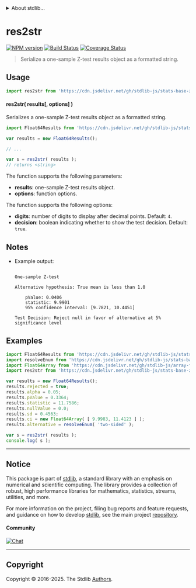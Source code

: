 <!--

@license Apache-2.0

Copyright (c) 2025 The Stdlib Authors.

Licensed under the Apache License, Version 2.0 (the "License");
you may not use this file except in compliance with the License.
You may obtain a copy of the License at

   http://www.apache.org/licenses/LICENSE-2.0

Unless required by applicable law or agreed to in writing, software
distributed under the License is distributed on an "AS IS" BASIS,
WITHOUT WARRANTIES OR CONDITIONS OF ANY KIND, either express or implied.
See the License for the specific language governing permissions and
limitations under the License.

-->


<details>
  <summary>
    About stdlib...
  </summary>
  <p>We believe in a future in which the web is a preferred environment for numerical computation. To help realize this future, we've built stdlib. stdlib is a standard library, with an emphasis on numerical and scientific computation, written in JavaScript (and C) for execution in browsers and in Node.js.</p>
  <p>The library is fully decomposable, being architected in such a way that you can swap out and mix and match APIs and functionality to cater to your exact preferences and use cases.</p>
  <p>When you use stdlib, you can be absolutely certain that you are using the most thorough, rigorous, well-written, studied, documented, tested, measured, and high-quality code out there.</p>
  <p>To join us in bringing numerical computing to the web, get started by checking us out on <a href="https://github.com/stdlib-js/stdlib">GitHub</a>, and please consider <a href="https://opencollective.com/stdlib">financially supporting stdlib</a>. We greatly appreciate your continued support!</p>
</details>

# res2str

[![NPM version][npm-image]][npm-url] [![Build Status][test-image]][test-url] [![Coverage Status][coverage-image]][coverage-url] <!-- [![dependencies][dependencies-image]][dependencies-url] -->

> Serialize a one-sample Z-test results object as a formatted string.

<!-- Section to include introductory text. Make sure to keep an empty line after the intro `section` element and another before the `/section` close. -->

<section class="intro">

</section>

<!-- /.intro -->

<!-- Package usage documentation. -->



<section class="usage">

## Usage

```javascript
import res2str from 'https://cdn.jsdelivr.net/gh/stdlib-js/stats-base-ztest-one-sample-results-to-string@deno/mod.js';
```

#### res2str( results\[, options] )

Serializes a one-sample Z-test results object as a formatted string.

```javascript
import Float64Results from 'https://cdn.jsdelivr.net/gh/stdlib-js/stats-base-ztest-one-sample-results-float64@deno/mod.js';

var results = new Float64Results();

// ...

var s = res2str( results );
// returns <string>
```

The function supports the following parameters:

-   **results**: one-sample Z-test results object.
-   **options**: function options.

The function supports the following options:

-   **digits**: number of digits to display after decimal points. Default: `4`.
-   **decision**: boolean indicating whether to show the test decision. Default: `true`.

</section>

<!-- /.usage -->

<!-- Package usage notes. Make sure to keep an empty line after the `section` element and another before the `/section` close. -->

<section class="notes">

## Notes

-   Example output:

    ```text

    One-sample Z-test

    Alternative hypothesis: True mean is less than 1.0

        pValue: 0.0406
        statistic: 9.9901
        95% confidence interval: [9.7821, 10.4451]

    Test Decision: Reject null in favor of alternative at 5% significance level

    ```

</section>

<!-- /.notes -->

<!-- Package usage examples. -->

<section class="examples">

## Examples

<!-- eslint no-undef: "error" -->

```javascript
import Float64Results from 'https://cdn.jsdelivr.net/gh/stdlib-js/stats-base-ztest-one-sample-results-float64@deno/mod.js';
import resolveEnum from 'https://cdn.jsdelivr.net/gh/stdlib-js/stats-base-ztest-alternative-resolve-enum@deno/mod.js';
import Float64Array from 'https://cdn.jsdelivr.net/gh/stdlib-js/array-float64@deno/mod.js';
import res2str from 'https://cdn.jsdelivr.net/gh/stdlib-js/stats-base-ztest-one-sample-results-to-string@deno/mod.js';

var results = new Float64Results();
results.rejected = true;
results.alpha = 0.05;
results.pValue = 0.3364;
results.statistic = 11.7586;
results.nullValue = 0.0;
results.sd = 0.4563;
results.ci = new Float64Array( [ 9.9983, 11.4123 ] );
results.alternative = resolveEnum( 'two-sided' );

var s = res2str( results );
console.log( s );
```

</section>

<!-- /.examples -->

<!-- Section to include cited references. If references are included, add a horizontal rule *before* the section. Make sure to keep an empty line after the `section` element and another before the `/section` close. -->

<section class="references">

</section>

<!-- /.references -->

<!-- Section for related `stdlib` packages. Do not manually edit this section, as it is automatically populated. -->

<section class="related">

</section>

<!-- /.related -->

<!-- Section for all links. Make sure to keep an empty line after the `section` element and another before the `/section` close. -->


<section class="main-repo" >

* * *

## Notice

This package is part of [stdlib][stdlib], a standard library with an emphasis on numerical and scientific computing. The library provides a collection of robust, high performance libraries for mathematics, statistics, streams, utilities, and more.

For more information on the project, filing bug reports and feature requests, and guidance on how to develop [stdlib][stdlib], see the main project [repository][stdlib].

#### Community

[![Chat][chat-image]][chat-url]

---

## Copyright

Copyright &copy; 2016-2025. The Stdlib [Authors][stdlib-authors].

</section>

<!-- /.stdlib -->

<!-- Section for all links. Make sure to keep an empty line after the `section` element and another before the `/section` close. -->

<section class="links">

[npm-image]: http://img.shields.io/npm/v/@stdlib/stats-base-ztest-one-sample-results-to-string.svg
[npm-url]: https://npmjs.org/package/@stdlib/stats-base-ztest-one-sample-results-to-string

[test-image]: https://github.com/stdlib-js/stats-base-ztest-one-sample-results-to-string/actions/workflows/test.yml/badge.svg?branch=main
[test-url]: https://github.com/stdlib-js/stats-base-ztest-one-sample-results-to-string/actions/workflows/test.yml?query=branch:main

[coverage-image]: https://img.shields.io/codecov/c/github/stdlib-js/stats-base-ztest-one-sample-results-to-string/main.svg
[coverage-url]: https://codecov.io/github/stdlib-js/stats-base-ztest-one-sample-results-to-string?branch=main

<!--

[dependencies-image]: https://img.shields.io/david/stdlib-js/stats-base-ztest-one-sample-results-to-string.svg
[dependencies-url]: https://david-dm.org/stdlib-js/stats-base-ztest-one-sample-results-to-string/main

-->

[chat-image]: https://img.shields.io/gitter/room/stdlib-js/stdlib.svg
[chat-url]: https://app.gitter.im/#/room/#stdlib-js_stdlib:gitter.im

[stdlib]: https://github.com/stdlib-js/stdlib

[stdlib-authors]: https://github.com/stdlib-js/stdlib/graphs/contributors

[umd]: https://github.com/umdjs/umd
[es-module]: https://developer.mozilla.org/en-US/docs/Web/JavaScript/Guide/Modules

[deno-url]: https://github.com/stdlib-js/stats-base-ztest-one-sample-results-to-string/tree/deno
[deno-readme]: https://github.com/stdlib-js/stats-base-ztest-one-sample-results-to-string/blob/deno/README.md
[umd-url]: https://github.com/stdlib-js/stats-base-ztest-one-sample-results-to-string/tree/umd
[umd-readme]: https://github.com/stdlib-js/stats-base-ztest-one-sample-results-to-string/blob/umd/README.md
[esm-url]: https://github.com/stdlib-js/stats-base-ztest-one-sample-results-to-string/tree/esm
[esm-readme]: https://github.com/stdlib-js/stats-base-ztest-one-sample-results-to-string/blob/esm/README.md
[branches-url]: https://github.com/stdlib-js/stats-base-ztest-one-sample-results-to-string/blob/main/branches.md

</section>

<!-- /.links -->
